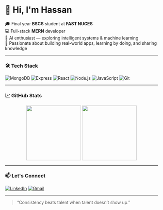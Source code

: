 # 👋 Hi, I'm Hassan

🎓 Final year **BSCS** student at **FAST NUCES**  
💻 Full-stack **MERN** developer  
🧠 AI enthusiast — exploring intelligent systems & machine learning  
🚀 Passionate about building real-world apps, learning by doing, and sharing knowledge  

---

### 🛠️ Tech Stack
![MongoDB](https://img.shields.io/badge/MongoDB-4EA94B?style=for-the-badge&logo=mongodb&logoColor=white)
![Express](https://img.shields.io/badge/Express.js-000000?style=for-the-badge&logo=express&logoColor=white)
![React](https://img.shields.io/badge/React-20232A?style=for-the-badge&logo=react&logoColor=61DAFB)
![Node.js](https://img.shields.io/badge/Node.js-339933?style=for-the-badge&logo=nodedotjs&logoColor=white)
![JavaScript](https://img.shields.io/badge/JavaScript-F7DF1E?style=for-the-badge&logo=javascript&logoColor=black)
![Git](https://img.shields.io/badge/Git-F05032?style=for-the-badge&logo=git&logoColor=white)

---

### 📈 GitHub Stats
<p align="center">
  <img src="https://github-readme-stats.vercel.app/api?username=Hassan-487&show_icons=true&theme=radical" height="180" />
  <img src="https://github-readme-stats.vercel.app/api/top-langs/?username=Hassan-487&layout=compact&theme=radical" height="180"/>
</p>

---



### 📫 Let's Connect
[![LinkedIn](https://img.shields.io/badge/LinkedIn-blue?style=for-the-badge&logo=linkedin&logoColor=white)](https://linkedin.com/in/hassan-iftikhar-6a9638311)
[![Gmail](https://img.shields.io/badge/Gmail-red?style=for-the-badge&logo=gmail&logoColor=white)](mailto:hassaniftikhar487@gmail.com)

---

> “Consistency beats talent when talent doesn’t show up.”

